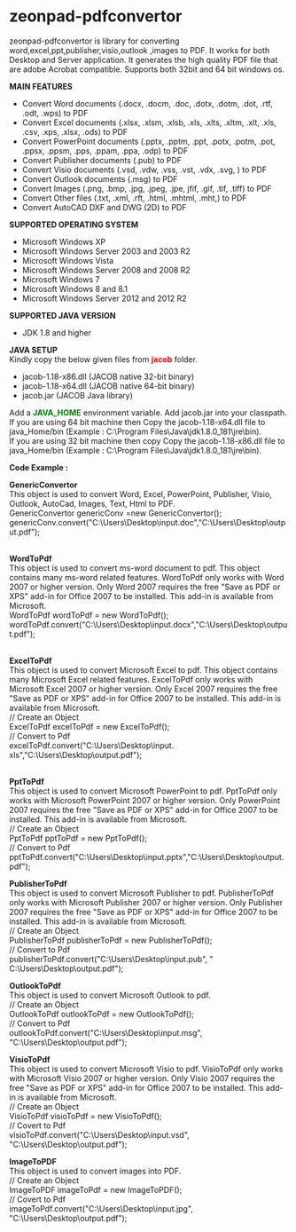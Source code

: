# zeonpad-pdfconvertor
zeonpad-pdfconvertor is library for converting word,excel,ppt,publisher,visio,outlook ,images to PDF. It works for  both Desktop and Server application. It generates the high quality PDF file that are adobe Acrobat  compatible. Supports both 32bit and 64 bit windows os. 

**MAIN FEATURES**<br />
<ul>
  <li>Convert Word documents (.docx, .docm, .doc, .dotx, .dotm, .dot, .rtf, .odt, .wps) to PDF </li>
<li>Convert Excel documents (.xlsx, .xlsm, .xlsb, .xls, .xlts, .xltm, .xlt, .xls, .csv, .xps, .xlsx, .ods) to PDF </li>
<li>Convert PowerPoint documents (.pptx, .pptm, .ppt, .potx, .potm, .pot, .ppsx, .ppsm, .pps, .ppam, .ppa, .odp) to PDF</li>
<li>Convert Publisher documents (.pub) to PDF</li>
<li>Convert Visio documents (.vsd, .vdw, .vss, .vst, .vdx, .svg, ) to PDF</li>
<li>Convert Outlook documents (.msg) to PDF</li>
<li>Convert Images (.png, .bmp, .jpg, .jpeg, .jpe, jfif, .gif, .tif, .tiff) to PDF</li>
<li>Convert Other files (.txt, .xml, .rft, .html, .mhtml, .mht,) to PDF</li>
<li>Convert AutoCAD DXF and DWG (2D) to PDF</li>
  </ul>

**SUPPORTED OPERATING SYSTEM**<br />
<ul>
  <li>Microsoft Windows XP</li>
<li>Microsoft Windows Server 2003 and 2003 R2</li>
<li>Microsoft Windows Vista</li>
<li>Microsoft Windows Server 2008 and 2008 R2</li>
<li>Microsoft Windows 7</li>
<li>Microsoft Windows 8 and 8.1</li>
<li>Microsoft Windows Server 2012 and 2012 R2</li>
</ul>

**SUPPORTED JAVA VERSION**<br />
<ul>
  <li>JDK 1.8 and higher</li>
 </ul>

**JAVA SETUP**<br />
Kindly copy the below given files from <b style="color:red;">jacob</b> folder.<br />
<ul>
  <li>jacob-1.18-x86.dll (JACOB native 32-bit binary)</li>
  <li>jacob-1.18-x64.dll (JACOB native 64-bit binary)</li>
  <li>jacob.jar (JACOB Java library)</li>
</ul>
Add a <b style='color:green;'>JAVA_HOME</b> environment variable. Add  jacob.jar into your classpath.<br />
If you are using 64 bit machine then Copy the jacob-1.18-x64.dll file to java_Home/bin (Example : C:\Program Files\Java\jdk1.8.0_181\jre\bin).<br />
If you are using 32 bit machine then copy Copy the jacob-1.18-x86.dll file to java_Home/bin (Example : C:\Program Files\Java\jdk1.8.0_181\jre\bin).


**Code Example :**<br/>

 **GenericConvertor**<br/> 
This object is used to convert Word, Excel, PowerPoint, Publisher, Visio, Outlook, AutoCad, Images, Text, Html to PDF.<br/>
GenericConvertor genericConv =new GenericConvertor();<br/>
genericConv.convert("C:\\Users\\Desktop\\input.doc","C:\\Users\\Desktop\\output.pdf");<br/><br/>

**WordToPdf**<br/>
This object is used to convert ms-word document to pdf. This object contains many ms-word related features. WordToPdf only works with Word 2007 or higher version. Only Word 2007 requires the free "Save as PDF or XPS" add-in for Office 2007 to be installed. This add-in is available from Microsoft.<br/>
WordToPdf wordToPdf = new WordToPdf();<br/>
wordToPdf.convert("C:\\Users\\Desktop\\input.docx","C:\\Users\\Desktop\\output.pdf");<br/><br/>

**ExcelToPdf**<br/>
This object is used to convert Microsoft Excel to pdf. This object contains many Microsoft Excel related features. ExcelToPdf only works with Microsoft Excel 2007 or higher version. Only Excel 2007 requires the free "Save as PDF or XPS" add-in for Office 2007 to be installed. This add-in is available from Microsoft.<br/>
// Create an Object<br/>
ExcelToPdf excelToPdf = new ExcelToPdf();<br/>
// Convert to Pdf<br/>
excelToPdf.convert("C:\\Users\\Desktop\\input. xls","C:\\Users\\Desktop\\output.pdf");<br/><br/>

**PptToPdf**<br/>
This object is used to convert Microsoft PowerPoint to pdf. PptToPdf only works with Microsoft PowerPoint 2007 or higher version. Only PowerPoint 2007 requires the free "Save as PDF or XPS" add-in for Office 2007 to be installed. This add-in is available from Microsoft.<br/>
// Create an Object<br/>
PptToPdf pptToPdf = new PptToPdf();<br/>
// Convert to Pdf<br/>
pptToPdf.convert("C:\\Users\\Desktop\\input.pptx","C:\\Users\\Desktop\\output.pdf");<br/>

**PublisherToPdf**<br/>
This object is used to convert Microsoft Publisher to pdf. PublisherToPdf only works with Microsoft Publisher 2007 or higher version. Only Publisher 2007 requires the free "Save as PDF or XPS" add-in for Office 2007 to be installed. This add-in is available from Microsoft.<br/>
// Create an Object<br/>
PublisherToPdf publisherToPdf = new PublisherToPdf();<br/>
// Convert to Pdf<br/>
publisherToPdf.convert("C:\\Users\\Desktop\\input.pub", " C:\\Users\\Desktop\\output.pdf");<br/>

**OutlookToPdf**<br/>
This object is used to convert Microsoft Outlook to pdf.<br/>
// Create an Object<br/>
OutlookToPdf outlookToPdf = new OutlookToPdf();<br/>
// Convert to Pdf<br/>
outlookToPdf.convert("C:\\Users\\Desktop\\input.msg", "C:\\Users\\Desktop\\output.pdf");<br/>

**VisioToPdf**<br/>
This object is used to convert Microsoft Visio to pdf. VisioToPdf only works with Microsoft Visio 2007 or higher version. Only Visio 2007 requires the free "Save as PDF or XPS" add-in for Office 2007 to be installed. This add-in is available from Microsoft.<br/>
// Create an Object<br/>
VisioToPdf visioToPdf = new VisioToPdf();<br/>
// Covert to Pdf<br/>
visioToPdf.convert("C:\\Users\\Desktop\\input.vsd", "C:\\Users\\Desktop\\output.pdf");<br/>

**ImageToPDF**<br/>
This object is used to convert images into PDF.<br/>
// Create an Object<br/>
ImageToPDF imageToPdf = new ImageToPDF();<br/>
// Covert to Pdf<br/>
imageToPdf.convert("C:\\Users\\Desktop\\input.jpg", "C:\\Users\\Desktop\\output.pdf");<br/>

